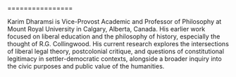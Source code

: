 ================

Karim Dharamsi is Vice-Provost Academic and Professor of Philosophy at Mount Royal University in Calgary, Alberta,
Canada. His earlier work focused on liberal education and the philosophy of history, especially the thought of R.G.
Collingwood. His current research explores the intersections of liberal legal theory, postcolonial critique, and
questions of constitutional legitimacy in settler-democratic contexts, alongside a broader inquiry into the civic
purposes and public value of the humanities.
